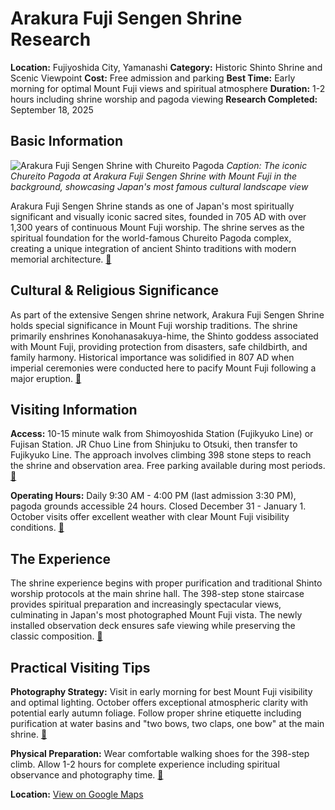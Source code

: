 # Arakura Fuji Sengen Shrine Research

**Location:** Fujiyoshida City, Yamanashi
**Category:** Historic Shinto Shrine and Scenic Viewpoint
**Cost:** Free admission and parking
**Best Time:** Early morning for optimal Mount Fuji views and spiritual atmosphere
**Duration:** 1-2 hours including shrine worship and pagoda viewing
**Research Completed:** September 18, 2025

## Basic Information

![Arakura Fuji Sengen Shrine with Chureito Pagoda](https://fujiyoshida.net/image/rendering/attraction_image/120/trim.800/3/2?v=e99b39e51ae0b5ccb0416e1e2b0ffc5d001e93a9)
*Caption: The iconic Chureito Pagoda at Arakura Fuji Sengen Shrine with Mount Fuji in the background, showcasing Japan's most famous cultural landscape view*

Arakura Fuji Sengen Shrine stands as one of Japan's most spiritually significant and visually iconic sacred sites, founded in 705 AD with over 1,300 years of continuous Mount Fuji worship. The shrine serves as the spiritual foundation for the world-famous Chureito Pagoda complex, creating a unique integration of ancient Shinto traditions with modern memorial architecture. [🔗](https://fujiyoshida.net/en/see-and-do/27)

## Cultural & Religious Significance

As part of the extensive Sengen shrine network, Arakura Fuji Sengen Shrine holds special significance in Mount Fuji worship traditions. The shrine primarily enshrines Konohanasakuya-hime, the Shinto goddess associated with Mount Fuji, providing protection from disasters, safe childbirth, and family harmony. Historical importance was solidified in 807 AD when imperial ceremonies were conducted here to pacify Mount Fuji following a major eruption. [🔗](https://en.wikipedia.org/wiki/Sengen_shrine)

## Visiting Information

**Access:** 10-15 minute walk from Shimoyoshida Station (Fujikyuko Line) or Fujisan Station. JR Chuo Line from Shinjuku to Otsuki, then transfer to Fujikyuko Line. The approach involves climbing 398 stone steps to reach the shrine and observation area. Free parking available during most periods. [🔗](https://www.gltjp.com/en/directory/item/15585/)

**Operating Hours:** Daily 9:30 AM - 4:00 PM (last admission 3:30 PM), pagoda grounds accessible 24 hours. Closed December 31 - January 1. October visits offer excellent weather with clear Mount Fuji visibility conditions. [🔗](https://fujiyoshida.net/en/see-and-do/27)

## The Experience

The shrine experience begins with proper purification and traditional Shinto worship protocols at the main shrine hall. The 398-step stone staircase provides spiritual preparation and increasingly spectacular views, culminating in Japan's most photographed Mount Fuji vista. The newly installed observation deck ensures safe viewing while preserving the classic composition. [🔗](https://chureito-pagoda-guide.com/)

## Practical Visiting Tips

**Photography Strategy:** Visit in early morning for best Mount Fuji visibility and optimal lighting. October offers exceptional atmospheric clarity with potential early autumn foliage. Follow proper shrine etiquette including purification at water basins and "two bows, two claps, one bow" at the main shrine. [🔗](https://fujiyoshida.net/en/see-and-do/27)

**Physical Preparation:** Wear comfortable walking shoes for the 398-step climb. Allow 1-2 hours for complete experience including spiritual observance and photography time. [🔗](https://www.yamanashi-kankou.jp/english/explore-by-area/fujisan-fujigoko/arakura-sengen-shrine.html)

**Location:** [View on Google Maps](https://maps.google.com/maps?q=35.5003379,138.8001621)